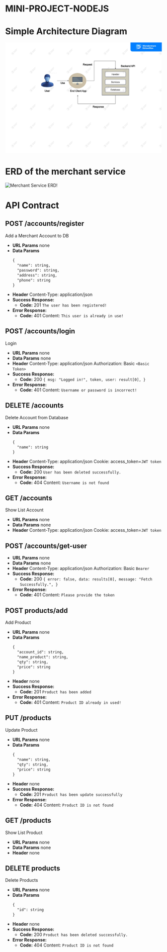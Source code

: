 # MINI-PROJECT-NODEJS

# Simple Architecture Diagram

![Architecture Diagram](./erd-diagram/diagram.jpg "Architecture Diagram")

# ERD of the merchant service 

![Merchant Service ERD!](./erd-diagram/ "Merchant Service ERD")

# API Contract

## POST /accounts/register

Add a Merchant Account to DB

- **URL Params**
  none
- **Data Params**
  ```
  {
  	"name": string,
  	"password": string,
  	"address": string,
  	"phone": string
  }
  ```
- **Header**
  Content-Type: application/json
- **Success Response:**
  - **Code:** 201
    `The user has been registered!`
- **Error Response:**
  - **Code:** 401
    Content: `This user is already in use!`

## POST /accounts/login

Login 

- **URL Params**
  none
- **Data Params**
  none
- **Header**
  Content-Type: application/json
  Authorization: Basic `<Basic Token>`
- **Success Response:**
  - **Code:** 200
    `{
              msg: "Logged in!",
              token,
              user: result[0],
            }`
- **Error Response:**
  - **Code:** 401
    Content: `Username or password is incorrect!`

## DELETE /accounts

Delete Account from Database

- **URL Params**
  none
- **Data Params**
  ```
  {
  	"name": string
  }
  ```
- **Header**
  Content-Type: application/json
  Cookie: access_token=`JWT token`
- **Success Response:**
  - **Code:** 200
    `User has been deleted successfully.`
- **Error Response:**
  - **Code:** 404
    Content: `Username is not found`

## GET /accounts

Show List Account 

- **URL Params**
  none
- **Data Params**
  none
- **Header**
  Content-Type: application/json
  Cookie: access_token=`JWT token`

## POST /accounts/get-user 

- **URL Params**
  none
- **Data Params**
  none
- **Header**
  Content-Type: application/json
  Authorization: Basic `Bearer`
- **Success Response:**
  - **Code:** 200
    `{
        error: false,
        data: results[0],
        message: "Fetch Successfully.",
      }`
- **Error Response:**
  - **Code:** 401
    Content: `Please provide the token`

## POST products/add

Add Product

- **URL Params**
  none
- **Data Params**
  ```
  {
  	"account_id": string,
  	"name_product": string,
  	"qty": string,
  	"price": string
  }
  ```
- **Header**
  none
- **Success Response:**
  - **Code:** 201
    `Product has been added`
- **Error Response:**
  - **Code:** 401
    Content: `Product ID already in used!`

## PUT /products

Update Product 

- **URL Params**
  none
- **Data Params**
  ```
  {
  	"name": string,
  	"qty": string,
  	"price": string
  }
  ```
- **Header**
  none
- **Success Response:**
  - **Code:** 201
    `Product has been update successfully`
- **Error Response:**
  - **Code:** 404
    Content: `Product ID is not found`

## GET /products

Show List Product 

- **URL Params**
  none
- **Data Params**
  none
- **Header**
  none


## DELETE products

Delete Products

- **URL Params**
  none
- **Data Params**
  ```
  {
  	"id": string
  }
  ```
- **Header**
 none
- **Success Response:**
  - **Code:** 200
    `Product has been deleted successfully.`
- **Error Response:**
  - **Code:** 404
    Content: `Product ID is not found`



